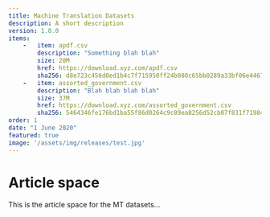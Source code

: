 ```yaml
---
title: Machine Translation Datasets
description: A short description
version: 1.0.0
items:
    -   item: apdf.csv
        description: "Something blah blah"
        size: 20M
        href: https://download.xyz.com/apdf.csv
        sha256: d8e723c456d0ed1b4c7f715950ff24b080c65bb0289a33bf06e446781b83e1e7
    -   item: assorted_government.csv
        description: "Blah blah blah blah"
        size: 37M
        href: https://download.xyz.com/assorted_government.csv
        sha256: 5464346fe176bd1ba55f86d0264c9c89ea8256d52cb07f831f719847a8607b34
order: 1
date: "1 June 2020"
featured: true
image: '/assets/img/releases/test.jpg'
---
```

# Article space

This is the article space for the MT datasets...